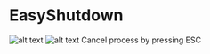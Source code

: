 # EasyShutdown

![alt text](https://i.imgur.com/a7ZbsvT.png "2")
![alt text](https://i.imgur.com/VKQALNk.png "1")
Cancel process by pressing ESC
